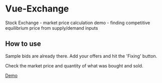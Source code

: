 # Vue-Exchange
Stock Exchange - market price calculation demo - finding competitive equilibrium price from supply/demand inputs

## How to use
Sample bids are already there. Add your offers and hit the 'Fixing' button.

Check the market price and quantity of what was bought and sold.

[Demo](http://stock-exchange.netlify.app)
